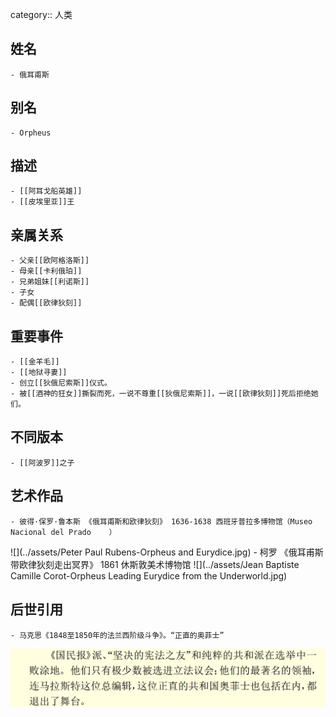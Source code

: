 category:: 人类
## 姓名
	- 俄耳甫斯
## 别名
	- Orpheus
## 描述
	- [[阿耳戈船英雄]]
	- [[皮埃里亚]]王
## 亲属关系
	- 父亲[[欧阿格洛斯]]
	- 母亲[[卡利俄珀]]
	- 兄弟姐妹[[利诺斯]]
	- 子女
	- 配偶[[欧律狄刻]]
## 重要事件
	- [[金羊毛]]
	- [[地狱寻妻]]
	- 创立[[狄俄尼索斯]]仪式。
	- 被[[酒神的狂女]]撕裂而死，一说不尊重[[狄俄尼索斯]]，一说[[欧律狄刻]]死后拒绝她们。
## 不同版本
	- [[阿波罗]]之子
## 艺术作品
	- 彼得·保罗·鲁本斯 《俄耳甫斯和欧律狄刻》 1636-1638 西班牙普拉多博物馆（Museo Nacional del Prado	）
 ![](../assets/Peter Paul Rubens-Orpheus and Eurydice.jpg)
	- 柯罗 《俄耳甫斯带欧律狄刻走出冥界》 1861 休斯敦美术博物馆
	 ![](../assets/Jean Baptiste Camille Corot-Orpheus Leading Eurydice from the Underworld.jpg)
## 后世引用
	- 马克思《1848至1850年的法兰西阶级斗争》。“正直的奥菲士”
 ![](../assets/马克思-《1848至1850年的法兰西阶级斗争》P82.png)
